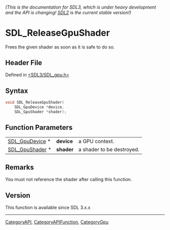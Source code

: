 ###### (This is the documentation for SDL3, which is under heavy development and the API is changing! [SDL2](https://wiki.libsdl.org/SDL2/) is the current stable version!)
# SDL_ReleaseGpuShader

Frees the given shader as soon as it is safe to do so.

## Header File

Defined in [<SDL3/SDL_gpu.h>](https://github.com/libsdl-org/SDL/blob/main/include/SDL3/SDL_gpu.h)

## Syntax

```c
void SDL_ReleaseGpuShader(
    SDL_GpuDevice *device,
    SDL_GpuShader *shader);
```

## Function Parameters

|                                  |            |                           |
| -------------------------------- | ---------- | ------------------------- |
| [SDL_GpuDevice](SDL_GpuDevice) * | **device** | a GPU context.            |
| [SDL_GpuShader](SDL_GpuShader) * | **shader** | a shader to be destroyed. |

## Remarks

You must not reference the shader after calling this function.

## Version

This function is available since SDL 3.x.x

----
[CategoryAPI](CategoryAPI), [CategoryAPIFunction](CategoryAPIFunction), [CategoryGpu](CategoryGpu)

